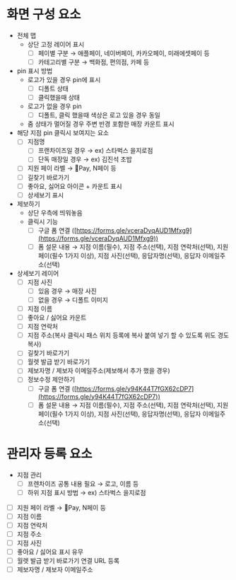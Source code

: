 # 화면 구성 요소

- 전체 맵
    - 상단 고정 레이어 표시
        - [ ]  페이별 구분 → 애플페이, 네이버페이, 카카오페이, 미래에셋페이 등
        - [ ]  카테고리별 구분 → 백화점, 편의점, 카페 등
- pin 표시 방법
    - 로고가 있을 경우 pin에 표시
        - [ ]  디폴트 상태
        - [ ]  클릭했을때 상태
    - 로고가 없을 경우 pin
        - [ ]  디폴트, 클릭 했을때 색상은 로고 있을 경우 동일
    - 줌 상태가 멀어질 경우 주변 반경 포함한 매장 카운트 표시
- 해당 지점 pin 클릭시 보여지는 요소
    - [ ]  지점명
        - [ ]  프랜차이즈일 경우 → ex) 스타벅스 을지로점
        - [ ]  단독 매장일 경우 → ex) 김진석 초밥
    - [ ]  지원 페이 라벨 → Pay, N페이 등
    - [ ]  길찾기 바로가기
    - [ ]  좋아요, 싫어요 아이콘 + 카운트 표시
    - [ ]  상세보기 표시
- 제보하기
    - 상단 우측에 띄워놓음
    - 클릭시 기능
        - [ ]  구글 폼 연결 ([https://forms.gle/vceraDyqAUD1Mfxg9](https://forms.gle/vceraDyqAUD1Mfxg9))
        - [ ]  폼 설문 내용 → 지점 이름(필수), 지점 주소(선택), 지점 연락처(선택), 지원 페이(필수 1가지 이상), 지점 사진(선택), 응답자명(선택), 응답자 이메일주소(선택)
- 상세보기 레이어
    - [ ]  지점 사진
        - [ ]  있음 경우 → 매장 사진
        - [ ]  없을 경우 → 디폴트 이미지
    - [ ]  지점 이름
    - [ ]  좋아요 / 싫어요 카운트
    - [ ]  지점 연락처
    - [ ]  지점 주소(복사 클릭시 패스 위치 등록에 복사 붙여 넣기 할 수 있도록 위도 경도 복사)
    - [ ]  길찾기 바로가기
    - [ ]  월렛 발급 받기 바로가기
    - [ ]  제보자명 / 제보자 이메일주소(제보해서 추가 했을 경우)
    - [ ]  정보수정 제안하기
        - [ ]  구글 폼 연결 ([https://forms.gle/y94K44T7fGX62cDP7](https://forms.gle/y94K44T7fGX62cDP7))
        - [ ]  폼 설문 내용 → 지점 이름(필수), 지점 주소(선택), 지점 연락처(선택), 지원 페이(필수 1가지 이상), 지점 사진(선택), 응답자명(선택), 응답자 이메일주소(선택)

# 관리자 등록 요소

- 지점 관리
    - [ ]  프렌차이즈 공통 내용 필요 → 로고, 이름 등
    - [ ]  하위 지점 표시 방법 → ex) 스타벅스 을지로점
- [ ]  지원 페이 라벨 → Pay, N페이 등
- [ ]  지점 이름
- [ ]  지점 연락처
- [ ]  지점 주소
- [ ]  지점 사진
- [ ]  좋아요 / 싫어요 표시 유무
- [ ]  월렛 발급 받기 바로가기 연결 URL 등록
- [ ]  제보자명 / 제보자 이메일주소

